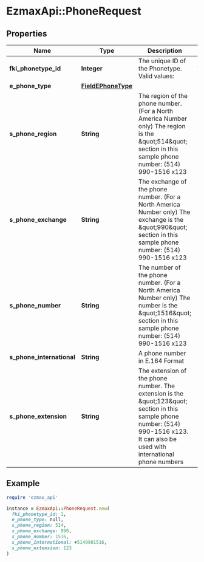 # EzmaxApi::PhoneRequest

## Properties

| Name | Type | Description | Notes |
| ---- | ---- | ----------- | ----- |
| **fki_phonetype_id** | **Integer** | The unique ID of the Phonetype.  Valid values:  |Value|Description| |-|-| |1|Office| |2|Home| |3|Mobile| |4|Fax| |5|Pager| |6|Toll Free| |  |
| **e_phone_type** | [**FieldEPhoneType**](FieldEPhoneType.md) |  |  |
| **s_phone_region** | **String** | The region of the phone number. (For a North America Number only)  The region is the \&quot;514\&quot; section in this sample phone number: (514) 990-1516 x123 | [optional] |
| **s_phone_exchange** | **String** | The exchange of the phone number. (For a North America Number only)  The exchange is the \&quot;990\&quot; section in this sample phone number: (514) 990-1516 x123 | [optional] |
| **s_phone_number** | **String** | The number of the phone number. (For a North America Number only)  The number is the \&quot;1516\&quot; section in this sample phone number: (514) 990-1516 x123 | [optional] |
| **s_phone_international** | **String** | A phone number in E.164 Format | [optional] |
| **s_phone_extension** | **String** | The extension of the phone number.  The extension is the \&quot;123\&quot; section in this sample phone number: (514) 990-1516 x123.  It can also be used with international phone numbers | [optional] |

## Example

```ruby
require 'ezmax_api'

instance = EzmaxApi::PhoneRequest.new(
  fki_phonetype_id: 1,
  e_phone_type: null,
  s_phone_region: 514,
  s_phone_exchange: 990,
  s_phone_number: 1516,
  s_phone_international: +5149901516,
  s_phone_extension: 123
)
```


